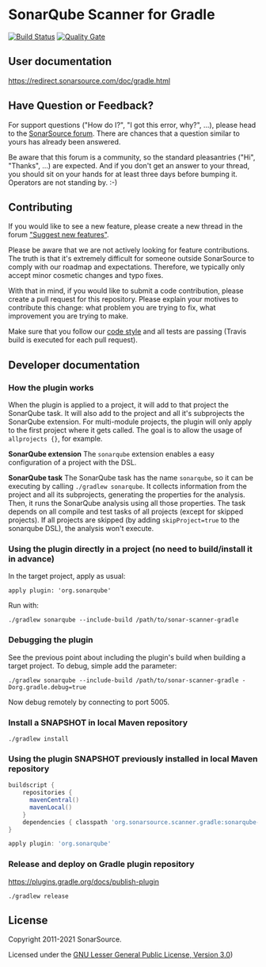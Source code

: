 SonarQube Scanner for Gradle
============================

[![Build Status](https://api.cirrus-ci.com/github/sonarsource/sonar-scanner-gradle.svg)](https://cirrus-ci.com/github/sonarsource/sonar-scanner-gradle) [![Quality Gate](https://next.sonarqube.com/sonarqube/api/project_badges/measure?project=org.sonarsource.scanner.gradle%3Asonarqube-gradle-plugin&metric=alert_status)](https://next.sonarqube.com/sonarqube/dashboard?id=org.sonarsource.scanner.gradle%3Asonarqube-gradle-plugin)

User documentation
------------------

https://redirect.sonarsource.com/doc/gradle.html

Have Question or Feedback?
--------------------------

For support questions ("How do I?", "I got this error, why?", ...), please head to the [SonarSource forum](https://community.sonarsource.com/c/help). There are chances that a question similar to yours has already been answered. 

Be aware that this forum is a community, so the standard pleasantries ("Hi", "Thanks", ...) are expected. And if you don't get an answer to your thread, you should sit on your hands for at least three days before bumping it. Operators are not standing by. :-)


Contributing
------------

If you would like to see a new feature, please create a new thread in the forum ["Suggest new features"](https://community.sonarsource.com/c/suggestions/features).

Please be aware that we are not actively looking for feature contributions. The truth is that it's extremely difficult for someone outside SonarSource to comply with our roadmap and expectations. Therefore, we typically only accept minor cosmetic changes and typo fixes.

With that in mind, if you would like to submit a code contribution, please create a pull request for this repository. Please explain your motives to contribute this change: what problem you are trying to fix, what improvement you are trying to make.

Make sure that you follow our [code style](https://github.com/SonarSource/sonar-developer-toolset#code-style) and all tests are passing (Travis build is executed for each pull request).


Developer documentation
-----------------------

### How the plugin works
When the plugin is applied to a project, it will add to that project the SonarQube task. It will also add to the project and all it's subprojects the SonarQube extension.
For multi-module projects, the plugin will only apply to the first project where it gets called. The goal is to allow the usage of `allprojects {}`, for example.

**SonarQube extension**
The `sonarqube` extension enables a easy configuration of a project with the DSL.

**SonarQube task**
The SonarQube task has the name `sonarqube`, so it can be executing by calling `./gradlew sonarqube`. It collects information from the project and all its subprojects, generating the properties for the analysis. Then, it runs the SonarQube analysis using all those properties.
The task depends on all compile and test tasks of all projects (except for skipped projects).
If all projects are skipped (by adding `skipProject=true` to the sonarqube DSL), the analysis won't execute.


### Using the plugin directly in a project (no need to build/install it in advance)

In the target project, apply as usual:
```
apply plugin: 'org.sonarqube'
```

Run with:
```
./gradlew sonarqube --include-build /path/to/sonar-scanner-gradle
```

### Debugging the plugin
See the previous point about including the plugin's build when building a target project.
To debug, simple add the parameter:
```
./gradlew sonarqube --include-build /path/to/sonar-scanner-gradle -Dorg.gradle.debug=true
```

Now debug remotely by connecting to port 5005.


### Install a SNAPSHOT in local Maven repository

    ./gradlew install

### Using the plugin SNAPSHOT previously installed in local Maven repository

```groovy
buildscript {
    repositories { 
      mavenCentral()
      mavenLocal()
    }
    dependencies { classpath 'org.sonarsource.scanner.gradle:sonarqube-gradle-plugin:<THE VERSION>' }
}

apply plugin: 'org.sonarqube'
```

### Release and deploy on Gradle plugin repository

https://plugins.gradle.org/docs/publish-plugin

    ./gradlew release


License
-------

Copyright 2011-2021 SonarSource.

Licensed under the [GNU Lesser General Public License, Version 3.0](http://www.gnu.org/licenses/lgpl.txt))
